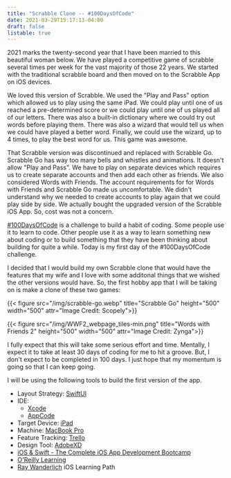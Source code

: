 ```yaml
---
title: "Scrabble Clone -- #100DaysOfCode"
date: 2021-03-29T15:17:13-04:00
draft: false
listable: true
---
```


2021 marks the twenty-second year that I have been married to this beautiful woman below. We have played a competitive game of scrabble several times per week for the vast majority of those 22 years. We started with the traditional scrabble board and then moved on to the Scrabble App on iOS devices.

We loved this version of Scrabble. We used the "Play and Pass" option which allowed us to play using the same iPad. We could play until one of us reached a pre-determined score or we could play until one of us played all of our letters. There was also a built-in dictionary where we could try out words before playing them. There was also a wizard that would tell us when we could have played a better word. Finally, we could use the wizard, up to 4 times, to play the best word for us. This game was awesome.

That Scrabble version was discontinued and replaced with Scrabble Go. Scrabble Go has way too many bells and whistles and animations. It doesn't allow "Play and Pass". We have to play on separate devices which requires us to create separate accounts and then add each other as friends. We also considered Words with Friends. The account requirements for for Words with Friends and Scrabble Go made us uncomfortable. We didn't understand why we needed to create accounts to play again that we could play side by side. We actually bought the upgraded version of the Scrabble iOS App. So, cost was not a concern.

[#100DaysOfCode](https://www.100daysofcode.com/) is a challenge to build a habit of coding. Some people use it to learn to code. Other people use it as a way to learn something new about coding or to build something that they have been thinking about building for quite a while. Today is my first day of the #100DaysOfCode challenge.

I decided that I would build my own Scrabble clone that would have the features that my wife and I love with some additonal things that we wished the other versions would have. So, the first hobby app that I will be taking on is make a clone of these two games:

{{< figure src="/img/scrabble-go.webp" title="Scrabble Go" height="500" width="500" attr="Image Credit: Scopely">}}

{{< figure src="/img/WWF2_webpage_tiles-min.png" title="Words with Friends 2" height="500" width="500" attr="Image Credit: Zynga">}}

I fully expect that this will take some serious effort and time. Mentally, I expect it to take at least 30 days of coding for me to hit a groove. But, I don't expect to be completed in 100 days. I just hope that my momentum is going so that I can keep going. 

I will be using the following tools to build the first version of the app.

* Layout Strategy: [SwiftUI](https://developer.apple.com/xcode/swiftui/)
* IDE:
    - [Xcode](https://developer.apple.com/xcode/)
    - [AppCode](https://www.jetbrains.com/objc/)
* Target Device: [iPad](https://www.apple.com/ipad/)
* Machine: [MacBook Pro](https://www.apple.com/macbook-pro-16/)
* Feature Tracking: [Trello](https://trello.com/)
* Design Tool: [AdobeXD](https://www.adobe.com/products/xd.html)
* [iOS & Swift - The Complete iOS App Development Bootcamp](https://www.udemy.com/course/ios-13-app-development-bootcamp/?referralCode=D3530B180A3ECABC6056%22)
* [O'Reilly Learning](https://learning.oreilly.com/home/)
* [Ray Wanderlich](https://www.raywenderlich.com/paths#ios) iOS Learning Path